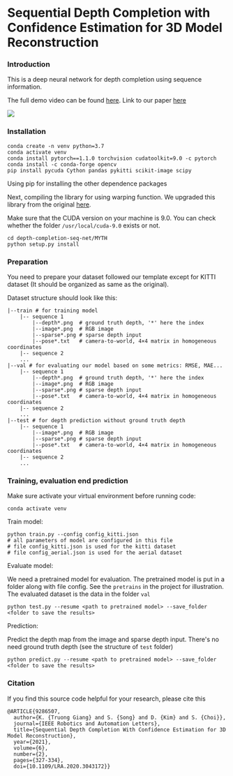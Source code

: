# Sequential Depth Completion with Confidence Estimation for 3D Model Reconstruction
### Introduction 
This is a deep neural network for depth completion using sequence information.

The full demo video can be found [here](https://www.youtube.com/watch?v=rgxKBf1XqyQ). Link to our paper [here](https://ieeexplore.ieee.org/abstract/document/9286507)

![](ezgif.com-video-to-gif.gif)

### Installation

    conda create -n venv python=3.7
    conda activate venv
    conda install pytorch==1.1.0 torchvision cudatoolkit=9.0 -c pytorch
    conda install -c conda-forge opencv
    pip install pycuda Cython pandas pykitti scikit-image scipy


Using pip for installing the other dependence packages

Next, compiling the library for using warping function. We upgraded this library from the original [here](https://github.com/simon-donne/defusr).

Make sure that the CUDA version on your machine is 9.0. You can check whether the folder `/usr/local/cuda-9.0` exists or not.

    cd depth-completion-seq-net/MYTH
    python setup.py install
    
### Preparation
You need to prepare your dataset followed our template except for KITTI dataset (It should be organized as same as the original).

Dataset structure should look like this:

```
|--train # for training model
    |-- sequence 1
        |--depth*.png  # ground truth depth, '*' here the index 
        |--image*.png  # RGB image
        |--sparse*.png # sparse depth input
        |--pose*.txt   # camera-to-world, 4×4 matrix in homogeneous coordinates
    |-- sequence 2
    ...
|--val # for evaluating our model based on some metrics: RMSE, MAE...
    |-- sequence 1
        |--depth*.png  # ground truth depth, '*' here the index 
        |--image*.png  # RGB image
        |--sparse*.png # sparse depth input
        |--pose*.txt   # camera-to-world, 4×4 matrix in homogeneous coordinates
    |-- sequence 2
    ...
|--test # for depth prediction without ground truth depth
    |-- sequence 1
        |--image*.png  # RGB image
        |--sparse*.png # sparse depth input
        |--pose*.txt   # camera-to-world, 4×4 matrix in homogeneous coordinates
    |-- sequence 2
    ...
```
    
### Training, evaluation end prediction
Make sure activate your virtual environment before running code:

    conda activate venv
    
Train model:

    python train.py --config config_kitti.json
    # all parameters of model are configured in this file
    # file config_kitti.json is used for the kitti dataset
    # file config_aerial.json is used for the aerial dataset

Evaluate model:

We need a pretrained model for evaluation. The pretrained model is put in a folder along with file config. 
See the `pretrains` in the project for illustration. The evaluated dataset is the data in the folder `val`

    python test.py --resume <path to pretrained model> --save_folder <folder to save the results>
    
Prediction:

Predict the depth map from the image and sparse depth input. There's no need ground truth depth (see the structure of `test` folder)

    python predict.py --resume <path to pretrained model> --save_folder <folder to save the results>
    
### Citation
If you find this source code helpful for your research, please cite this
```
@ARTICLE{9286507,
  author={K. {Truong Giang} and S. {Song} and D. {Kim} and S. {Choi}},
  journal={IEEE Robotics and Automation Letters}, 
  title={Sequential Depth Completion With Confidence Estimation for 3D Model Reconstruction}, 
  year={2021},
  volume={6},
  number={2},
  pages={327-334},
  doi={10.1109/LRA.2020.3043172}}
```
